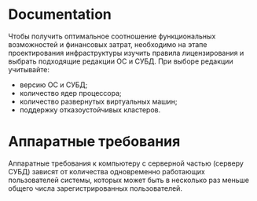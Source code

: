 # Documentation


Чтобы получить оптимальное соотношение функциональных возможностей и финансовых затрат, необходимо на этапе проектирования инфраструктуры изучить правила лицензирования и выбрать подходящие редакции ОС и СУБД.
При выборе редакции учитывайте:
- версию ОС и СУБД;
- количество ядер процессора;
- количество развернутых виртуальных машин;
- поддержку отказоустойчивых кластеров.


# Аппаратные требования 
Аппаратные требования к компьютеру с серверной частью (серверу СУБД) зависят от количества одновременно работающих пользователей системы, которых может быть в несколько раз меньше общего числа зарегистрированных пользователей.

